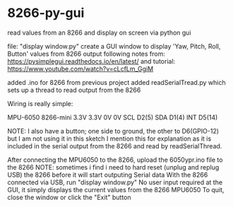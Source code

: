 # 8266-py-gui
read values from an 8266 and display on screen via python gui

file: "display window.py"
create a GUI window to display 'Yaw, Pitch, Roll, Button' values from 8266 output
  following notes from: https://pysimplegui.readthedocs.io/en/latest/
  and tutorial: https://www.youtube.com/watch?v=cLcfLm_GgiM


added .ino for 8266 from previous project
added readSerialTread.py which sets up a thread to read output from the 8266


Wiring is really simple:

MPU-6050  8266-mini
  3.3V      3.3V
  0V        0V
  SCL       D2(5)
  SDA       D1(4)
  INT       D5(14)
 
NOTE: I also have a button; one side to ground, the other to D6(GPIO-12) but I am not using it in this sketch
I mention this for explanation as it is included in the serial output from the 8266 and read by readSerialThread.


After connecting the MPU6050 to the 8266, upload the 6050ypr.ino file to the 8266
NOTE: sometimes i find i need to hard reset (unplug and replug USB) the 8266 before it will start outputing Serial data
With the 8266 connected via USB, run "display window.py"
No user input required at the GUI, it simply displays the current values from the 8266 MPU6050
To quit, close the window or click the "Exit" button

